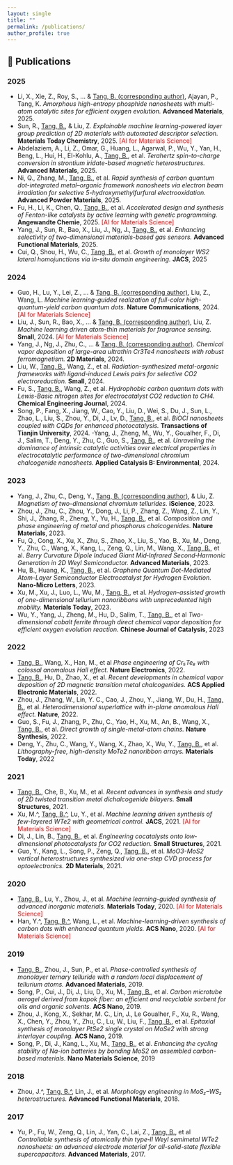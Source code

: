 ```yaml
---
layout: single
title: ""
permalink: /publications/
author_profile: true
---
```


## 📝 Publications

### **2025**
- Li, X., Xie, Z., Roy, S., … & <u>Tang, B. (corresponding author)</u>, Ajayan, P., Tang, K. *Amorphous high-entropy phosphide nanosheets with multi-atom catalytic sites for efficient oxygen evolution.* **Advanced Materials**, 2025.
- Sun, R., <u>Tang, B.</u>, & Liu, Z. *Explainable machine learning-powered layer group prediction of 2D materials with automated descriptor selection.* **Materials Today Chemistry**, 2025. <span style="color:red">[AI for Materials Science]</span>
- Abdelaziem, A., Li, Z., Omar, G., Huang, L., Agarwal, P., Wu, Y., Yan, H., Beng, L., Hui, H., El-Kohlu, A., <u>Tang, B.</u>, et al.  *Terahertz spin-to-charge conversion in strontium iridate-based magnetic heterostructures.* **Advanced Materials**, 2025.
- Ni, Q., Zhang, M., <u>Tang, B.</u>, et al. *Rapid synthesis of carbon quantum dot-integrated metal–organic framework nanosheets via electron beam irradiation for selective 5-hydroxymethylfurfural electrooxidation.* **Advanced Powder Materials**, 2025.
- Fu, H., Li, K., Chen, Q., <u>Tang, B.</u>, et al. *Accelerated design and synthesis of Fenton-like catalysts by active learning with genetic programming.* **Angewandte Chemie**, 2025. <span style="color:red">[AI for Materials Science]</span>
- Yang, J., Sun, R., Bao, X., Liu, J., Ng, J., <u>Tang, B.</u>, et al. *Enhancing selectivity of two-dimensional materials-based gas sensors.* **Advanced Functional Materials**, 2025.
- Cui, Q., Shou, H., Wu, C., <u>Tang, B.</u>, et al. *Growth of monolayer WS2 lateral homojunctions via in-situ domain engineering.* **JACS**, 2025

### **2024**
- Guo, H., Lu, Y., Lei, Z., … & <u>Tang, B. (corresponding author)</u>, Liu, Z., Wang, L. *Machine learning-guided realization of full-color high-quantum-yield carbon quantum dots.* **Nature Communications**, 2024. <span style="color:red">[AI for Materials Science]</span>
- Liu, J., Sun, R., Bao, X., … & <u>Tang, B. (corresponding author)</u>, Liu, Z. *Machine learning driven atom-thin materials for fragrance sensing.* **Small**, 2024. <span style="color:red">[AI for Materials Science]</span>
- Yang, J., Ng, J., Zhu, C., … & <u>Tang, B. (corresponding author)</u>. *Chemical vapor deposition of large-area ultrathin Cr3Te4 nanosheets with robust ferromagnetism.* **2D Materials**, 2024.
- Liu, W., <u>Tang, B.</u>, Wang, Z., et al. *Radiation-synthesized metal-organic frameworks with ligand-induced Lewis pairs for selective CO2 electroreduction.* **Small**, 2024.
- Fu, S., <u>Tang, B.</u>, Wang, Z., et al. *Hydrophobic carbon quantum dots with Lewis-Basic nitrogen sites for electrocatalyst CO2 reduction to CH4.* **Chemical Engineering Journal**, 2024.
- Song, P., Fang, X., Jiang, W., Cao, Y., Liu, D., Wei, S., Du, J., Sun, L., Zhao, L., Liu, S., Zhou, Y., Di, J., Lv, D., <u>Tang, B.</u>, et al. *BiOCl nanosheets coupled with CQDs for enhanced photocatalysis.* **Transactions of Tianjin University**, 2024.
-Yang, J., Zheng, M., Wu, Y., Goualher, F., Di, J., Salim, T., Deng, Y., Zhu, C., Guo, S., <u>Tang, B.</u>, et al. *Unraveling the dominance of intrinsic catalytic activities over electrical properties in electrocatalytic performance of two-dimensional chromium chalcogenide nanosheets.* **Applied Catalysis B: Environmental**, 2024.

### **2023**
- Yang, J., Zhu, C., Deng, Y., <u>Tang, B. (corresponding author)</u>, & Liu, Z. *Magnetism of two-dimensional chromium tellurides.* **iScience**, 2023.
- Zhou, J., Zhu, C., Zhou, Y., Dong, J., Li, P., Zhang, Z., Wang, Z., Lin, Y., Shi, J., Zhang, R., Zheng, Y., Yu, H., <u>Tang, B.</u>, et al. *Composition and phase engineering of metal and phosphorus chalcogenides.* **Nature Materials**, 2023.
- Fu, Q., Cong, X., Xu, X., Zhu, S., Zhao, X., Liu, S., Yao, B., Xu, M., Deng, Y., Zhu, C., Wang, X., Kang, L., Zeng, Q., Lin, M., Wang, X., <u>Tang, B.</u>, et al. *Berry Curvature Dipole Induced Giant Mid‐Infrared Second‐Harmonic Generation in 2D Weyl Semiconductor.* **Advanced Materials**, 2023.
- Hu, B., Huang, K., <u>Tang, B.</u>, et al. *Graphene Quantum Dot-Mediated Atom-Layer Semiconductor Electrocatalyst for Hydrogen Evolution.* **Nano-Micro Letters**, 2023.
- Xu, M., Xu, J., Luo, L., Wu, M., <u>Tang, B.</u>, et al. *Hydrogen-assisted growth of one-dimensional tellurium nanoribbons with unprecedented high mobility.* **Materials Today**, 2023.
- Wu, Y., Yang, J., Zheng, M., Hu, D., Salim, T., <u>Tang, B.</u>, et al *Two-dimensional cobalt ferrite through direct chemical vapor deposition for efficient oxygen evolution reaction.* **Chinese Journal of Catalysis**, 2023

### **2022**
- <u>Tang, B.</u>, Wang, X., Han, M., et al *Phase engineering of Cr₅Te₈ with colossal anomalous Hall effect.* **Nature Electronics**, 2022.
- <u>Tang, B.</u>, Hu, D., Zhao, X., et al. *Recent developments in chemical vapor deposition of 2D magnetic transition metal chalcogenides.* **ACS Applied Electronic Materials**, 2022.
- Zhou, J., Zhang, W., Lin, Y. C., Cao, J., Zhou, Y., Jiang, W., Du, H., <u>Tang, B.</u>, et al. *Heterodimensional superlattice with in-plane anomalous Hall effect.* **Nature**, 2022.
- Guo, S., Fu, J., Zhang, P., Zhu, C., Yao, H., Xu, M., An, B., Wang, X., <u>Tang, B.</u>, et al. *Direct growth of single-metal-atom chains.* **Nature Synthesis**, 2022.
- Deng, Y., Zhu, C., Wang, Y., Wang, X., Zhao, X., Wu, Y., <u>Tang, B.</u>, et al. *Lithography-free, high-density MoTe2 nanoribbon arrays.* **Materials Today**, 2022 


### **2021**
- <u>Tang, B.</u>, Che, B., Xu, M., et al. *Recent advances in synthesis and study of 2D twisted transition metal dichalcogenide bilayers.* **Small Structures**, 2021.
- Xu, M.^, <u>Tang, B.^</u>, Lu, Y., et al. *Machine learning driven synthesis of few-layered WTe2 with geometrical control.* **JACS**, 2021. <span style="color:red">[AI for Materials Science]</span>
- Di, J., Lin, B., <u>Tang, B.</u>, et al. *Engineering cocatalysts onto low‐dimensional photocatalysts for CO2 reduction.* **Small Structures**, 2021.
- Guo, Y., Kang, L., Song, P., Zeng, Q., <u>Tang, B.</u>, et al. *MoO3-MoS2 vertical heterostructures synthesized via one-step CVD process for optoelectronics.* **2D Materials**, 2021.

### **2020**
- <u>Tang, B.</u>, Lu, Y., Zhou, J., et al. *Machine learning-guided synthesis of advanced inorganic materials.* **Materials Today**, 2020. <span style="color:red">[AI for Materials Science]</span>
- Han, Y.^, <u>Tang, B.^</u>, Wang, L., et al. *Machine-learning-driven synthesis of carbon dots with enhanced quantum yields.* **ACS Nano**, 2020. <span style="color:red">[AI for Materials Science]</span>

### **2019**
- <u>Tang, B.</u>, Zhou, J., Sun, P., et al. *Phase-controlled synthesis of monolayer ternary telluride with a random local displacement of tellurium atoms.* **Advanced Materials**, 2019.
- Song, P., Cui, J., Di, J., Liu, D., Xu, M., <u>Tang, B.</u>, et al. *Carbon microtube aerogel derived from kapok fiber: an efficient and recyclable sorbent for oils and organic solvents.* **ACS Nano**, 2019.
- Zhou, J., Kong, X., Sekhar, M. C., Lin, J., Le Goualher, F., Xu, R., Wang, X., Chen, Y., Zhou, Y., Zhu, C., Lu, W., Liu, F., <u>Tang, B.</u>, et al. *Epitaxial synthesis of monolayer PtSe2 single crystal on MoSe2 with strong interlayer coupling.* **ACS Nano**, 2019.
- Song, P., Di, J., Kang, L., Xu, M., <u>Tang, B.</u>, et al. *Enhancing the cycling stability of Na-ion batteries by bonding MoS2 on assembled carbon-based materials.* **Nano Materials Science**, 2019

### **2018**
- Zhou, J.^, <u>Tang, B.^</u>, Lin, J., et al. *Morphology engineering in MoS₂–WS₂ heterostructures.* **Advanced Functional Materials**, 2018.

### **2017**
- Yu, P., Fu, W., Zeng, Q., Lin, J., Yan, C., Lai, Z., <u>Tang, B.</u>, et al *Controllable synthesis of atomically thin type‐II Weyl semimetal WTe2 nanosheets: an advanced electrode material for all-solid-state flexible supercapacitors.* **Advanced Materials**, 2017.
